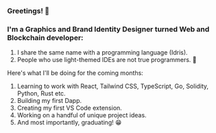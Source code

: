 ### Greetings! 👋

### I'm a Graphics and Brand Identity Designer turned Web and Blockchain developer:

1. I share the same name with a programming language (Idris).
2. People who use light-themed IDEs are not true programmers. 🌚


Here's what I'll be doing for the coming months:

1. Learning to work with React, Tailwind CSS, TypeScript, Go, Solidity, Python, Rust etc.
2. Building my first Dapp.
3. Creating my first VS Code extension.
4. Working on a handful of unique project ideas.
5. And most importantly, graduating! 😁

<!--
**theBardBoy/theBardBoy** is a ✨ _special_ ✨ repository because its `README.md` (this file) appears on your GitHub profile.

Here are some ideas to get you started:

- 🔭 I’m currently working on ...
- 🌱 I’m currently learning ...
- 👯 I’m looking to collaborate on ...
- 🤔 I’m looking for help with ...
- 💬 Ask me about ...
- 📫 How to reach me: ...
- 😄 Pronouns: ...
- ⚡ Fun fact: ...
-->
